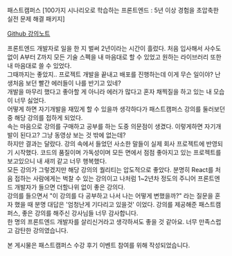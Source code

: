패스트캠퍼스 [100가지 시나리오로 학습하는 프론트엔드 : 5년 이상 경험을 초압축한 실전 문제 해결 패키지]

[Github 강의노트](https://github.com/SungSeokMin/fastcampus_frontend)

프론트엔드 개발자로 일을 한 지 벌써 2년이라는 시간이 흘렀다. 처음 입사해서 사수도 없이 A부터 Z까지 모든 기술 스펙을 내 마음대로 할 수 있었고 원하는 라이브러리 또한 내 마음대로 쓸 수 있었다.  
그때까지는 좋았지.. 프로젝트 개발을 끝내고 배포를 진행하는데 이게 무슨 일이야? 난생처음 보던 빨간 에러들이 나를 반기고 있네?  
개발을 마무리 했다고 좋아할 게 아니라 에러가 많다고 혼자 채찍질을 하고 있는 내 모습이 너무 싫었다.  
어떻게 하면 자기개발을 재밌게 할 수 있을까 생각하다가 패스트캠퍼스 강의를 둘러보던 중 해당 강의를 접하게 되었다.  
속는 마음으로 강의를 구매하고 공부를 하는 도중 의문점이 생겼다. 이렇게하면 자기개발이 된다고? 그냥 동영상 보는 것 밖에 없는데?  
하지만 결과는 달랐다. 강의 속에서 들었던 사소한 말들이 실제 회사 프로젝트에 반영되기 시작했다. 코드의 품질이며 가독성이며 모든 면에서 점점 좋아지고 있는 프로젝트를 보고있으니 내 새끼 같고 너무 행복했다.  
모든 강의가 그렇겠지만 해당 강의의 퀄리티는 압도적으로 좋았다. 분명히 React를 처음 접하는 사람에게는 벅찰 수 있는 강의이고 나처럼 1~2년차 정도의 주니어 프론트엔드 개발자가 들으면 더할나위 없이 좋은 강의다.  
강의를 들으면서 "이 강의를 다 공부하고 나서 나는 어떻게 변했을까?" 라는 질문을 혼자 했을 때 분명 대답은 '엄청난게 기다리고 있을것' 이었다. 강의를 제공해준 패스트캠퍼스, 좋은 강의를 해주신 강사님들 너무 감사합니다.  
한 명의 프론트엔드 개발자를 살리신거라고 생각하셔도 좋을 것 같아요. 너무 만족스럽고 감탄한 강의였습니다.

본 게시물은 패스트캠퍼스 수강 후기 이벤트 참여를 위해 작성되었습니다.
